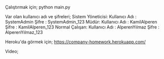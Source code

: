 Çalıştırmak için;
    python main.py

Var olan kullanıcı adı ve şifreleri;
    Sistem Yöneticisi:
        Kullanıcı Adı : SystemAdmin
        Şifre : SystemAdmin_123
    Müdür:
        Kullanıcı Adı : KamilAlperen
        Şifre : KamilAlperen_123
    Normal Çalışan:
        Kullanıcı Adı : AlperenYılmaz
        Şifre : AlperenYılmaz_123

Heroku'da görmek için;
    https://company-homework.herokuapp.com/

Video;

